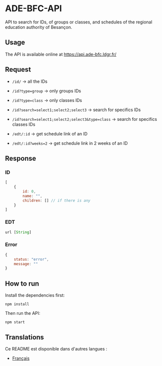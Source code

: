# ADE-BFC-API

API to search for IDs, of groups or classes, and schedules of the regional education authority of Besançon.

## Usage
The API is available online at https://api.ade-bfc.ldgr.fr/

## Request
- `/id/` -> all the IDs
- `/id?type=group` -> only groups IDs
- `/id?type=class` -> only classes IDs
- `/id?search=select1;select2;select3` -> search for specifics IDs
- `/id?search=select1;select2;select3&type=class` -> search for specifics classes IDs

- `/edt/:id` -> get schedule link of an ID
- `/edt/:id?weeks=2` -> get schedule link in 2 weeks of an ID

## Response
### ID
```js
[
	{
		id: 0,
		name: "",
		children: [] // if there is any
	}
]
```

### EDT
```js
url [String]
```

### Error
```js
{
	status: "error",
	message: ""
}
```

## How to run
Install the dependencies first:
```
npm install
```
Then run the API:
```
npm start
```

## Translations
Ce README est disponible dans d'autres langues :
- [Français](README.fr.md)